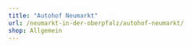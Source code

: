 ```yaml
---
title: "Autohof Neumarkt"
url: /neumarkt-in-der-oberpfalz/autohof-neumarkt/
shop: Allgemein
---
```

